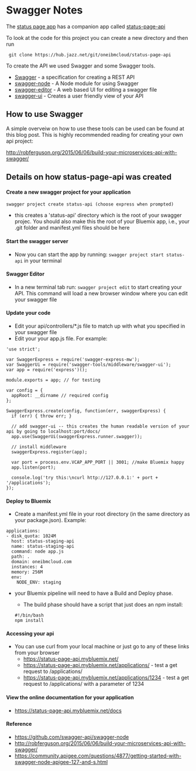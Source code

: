 # Swagger Notes
The [status page app]( https://status-page.mybluemix.net/) has a companion app called [status-page-api]( https://status-page-api.mybluemix.net/)  

To look at the code for this project you can create a new directory and then run
```
 git clone https://hub.jazz.net/git/oneibmcloud/status-page-api
```

To create the API we used Swagger and some Swagger tools.

* [Swagger](http://swagger.io) - a specification for creating a REST API
* [swagger-node](https://github.com/swagger-api/swagger-node) - A Node module for using Swagger
* [swagger-editor](https://github.com/swagger-api/swagger-editor) - A web based UI for editing a swagger file
* [swagger-ui](https://github.com/swagger-api/swagger-ui) - Creates a user friendly view of your API

## How to use Swagger
A simple overveiw on how to use these tools can be used can be found at this blog post. This is highly recommended reading for creating your own api project:

http://robferguson.org/2015/06/06/build-your-microservices-api-with-swagger/


## Details on how status-page-api was created

#### Create a new swagger project for your application
```
swagger project create status-api (choose express when prompted)
```
* this creates a 'status-api' directory which is the root of your swagger projec. You should also make this the root of your Bluemix app, i.e., your .git folder and manifest.yml files should be here

#### Start the swagger server
* Now you can start the app by running: `swagger project start status-api` in your terminal

#### Swagger Editor
* In a new terminal tab run: `swagger project edit` to start creating your API. This command will load a new browser window where you can edit your swagger file

#### Update your code
* Edit your api/controllers/*.js file to match up with what you specified in your swagger file
* Edit your your app.js file.  For example:

```
'use strict';

var SwaggerExpress = require('swagger-express-mw');
var SwaggerUi = require('swagger-tools/middleware/swagger-ui');
var app = require('express')();

module.exports = app; // for testing

var config = {
  appRoot: __dirname // required config
};

SwaggerExpress.create(config, function(err, swaggerExpress) {
  if (err) { throw err; }

  // add swagger-ui -- this creates the human readable version of your api by going to localhost:port/docs/
  app.use(SwaggerUi(swaggerExpress.runner.swagger));

  // install middleware
  swaggerExpress.register(app);

  var port = process.env.VCAP_APP_PORT || 3001; //make Bluemix happy
  app.listen(port);

  console.log('try this:\ncurl http://127.0.0.1:' + port + '/applications');
});

```

#### Deploy to Bluemix
* Create a manifest.yml file in your root directory (in the same directory as your package.json).  Example:

```
applications:
- disk_quota: 1024M
  host: status-staging-api
  name: status-staging-api
  command: node app.js
  path: .
  domain: oneibmcloud.com
  instances: 4
  memory: 256M
  env:
    NODE_ENV: staging
```
* your Bluemix pipeline will need to have a Build and Deploy phase.  
  * The build phase should have a script that just does an npm install:

  ```
  #!/bin/bash
  npm install
  ```

#### Accessing your api
* You can use curl from your local machine or just go to any of these links from your browser
  * https://status-page-api.mybluemix.net/
  * https://status-page-api.mybluemix.net/applications/ - test a get request to /applications/
  * https://status-page-api.mybluemix.net/applications/1234 - test a get request to /applications/ with a parameter of 1234

#### View the online documentation for your application
* https://status-page-api.mybluemix.net/docs

#### Reference
* https://github.com/swagger-api/swagger-node
* http://robferguson.org/2015/06/06/build-your-microservices-api-with-swagger/
* https://community.apigee.com/questions/4877/getting-started-with-swagger-node-apigee-127-and-s.html
